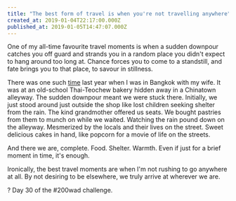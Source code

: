 ```yaml
---
title: "The best form of travel is when you're not travelling anywhere"
created_at: 2019-01-04T22:17:00.000Z
published_at: 2019-01-05T14:47:07.000Z
---
```

One of my all-time favourite travel moments is when a sudden downpour catches you off guard and strands you in a random place you didn't expect to hang around too long at. Chance forces you to come to a standstill, and fate brings you to that place, to savour in stillness. 

  

There was one such [time](https://www.instagram.com/p/Bo6t1_4HaFv/?utm_source=ig_web_button_share_sheet) last year when I was in Bangkok with my wife. It was at an old-school Thai-Teochew bakery hidden away in a Chinatown alleyway. The sudden downpour meant we were stuck there. Initially, we just stood around just outside the shop like lost children seeking shelter from the rain. The kind grandmother offered us seats. We bought pastries from them to munch on while we waited. Watching the rain pound down on the alleyway. Mesmerized by the locals and their lives on the street. Sweet delicious cakes in hand, like popcorn for a movie of life on the streets.

  

And there we are, complete. Food. Shelter. Warmth. Even if just for a brief moment in time, it's enough.

  

Ironically, the best travel moments are when I'm not rushing to go anywhere at all. By not desiring to be elsewhere, we truly arrive at wherever we are. 

  

? Day 30 of the #200wad challenge.
